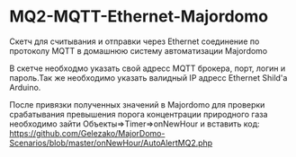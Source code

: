 # MQ2-MQTT-Ethernet-Majordomo
Скетч для считывания и отправки через Ethernet соединение по протоколу MQTT в домашнюю систему автоматизации Majordomo

В скетче необходмо указать свой адресс MQTT брокера, порт, логин и пароль.Так же необходимо указать валидный IP адресс Ethernet Shild'a Arduino.

После привязки полученных значений в Majordomo для проверки срабатывания превышения порога концентрации природного газа необходимо зайти Объекты=>Timer=>onNewHour и вставить код:
https://github.com/Gelezako/MajorDomo-Scenarios/blob/master/onNewHour/AutoAlertMQ2.php
